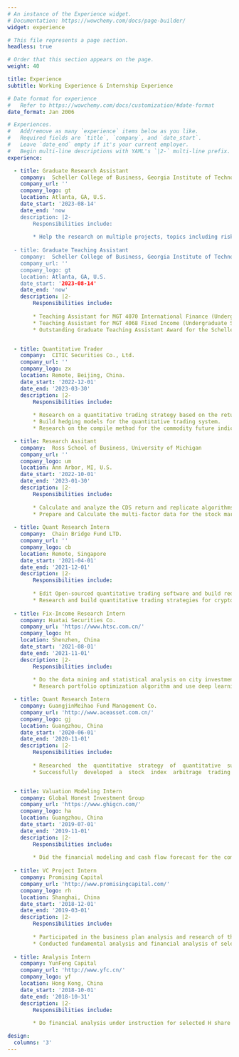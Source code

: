 ```yaml
---
# An instance of the Experience widget.
# Documentation: https://wowchemy.com/docs/page-builder/
widget: experience

# This file represents a page section.
headless: true

# Order that this section appears on the page.
weight: 40

title: Experience
subtitle: Working Experience & Internship Experience

# Date format for experience
#   Refer to https://wowchemy.com/docs/customization/#date-format
date_format: Jan 2006

# Experiences.
#   Add/remove as many `experience` items below as you like.
#   Required fields are `title`, `company`, and `date_start`.
#   Leave `date_end` empty if it's your current employer.
#   Begin multi-line descriptions with YAML's `|2-` multi-line prefix.
experience:

  - title: Graduate Research Assistant
    company:  Scheller College of Business, Georgia Institute of Technology
    company_url: ''
    company_logo: gt
    location: Atlanta, GA, U.S.
    date_start: '2023-08-14'
    date_end: 'now
    description: |2-
        Responsibilities include:  
        
        * Help the research on multiple projects, topics including risk perception, event jump, machine learning and deep learning, and the linkage  between personality and company strategies.
      
  - title: Graduate Teaching Assistant
    company:  Scheller College of Business, Georgia Institute of Technology
    company_url: ''
    company_logo: gt
    location: Atlanta, GA, U.S.
    date_start: '2023-08-14'
    date_end: 'now'
    description: |2-
        Responsibilities include:
    
        * Teaching Assistant for MGT 4070 International Finance (Undergraduate Section) and MGT 6070 International Finance (MBA section) in Fall 2023 and 2024.
        * Teaching Assistant for MGT 4068 Fixed Income (Undergraduate Section) in Spring 2025.
        * Outstanding Graduate Teaching Assistant Award for the Scheller College of Business in the Year 2024.


  - title: Quantitative Trader
    company:  CITIC Securities Co., Ltd.
    company_url: ''
    company_logo: zx
    location: Remote, Beijing, China.
    date_start: '2022-12-01'
    date_end: '2023-03-30'
    description: |2-
        Responsibilities include:  
        
        * Research on a quantitative trading strategy based on the return skewness of the commodity futures. Use multiple methods in volatility control and portfolio optimization to improve the strategy's performance.
        * Build hedging models for the quantitative trading system.
        * Research on the compile method for the commodity future indices.

  - title: Research Assitant
    company:  Ross School of Business, University of Michigan
    company_url: ''
    company_logo: um
    location: Ann Arbor, MI, U.S.
    date_start: '2022-10-01'
    date_end: '2023-01-30'
    description: |2-
        Responsibilities include:  
        
        * Calculate and analyze the CDS return and replicate algorithms based on provided papers.
        * Prepare and Calculate the multi-factor data for the stock market.
    
  - title: Quant Research Intern
    company:  Chain Bridge Fund LTD.
    company_url: ''
    company_logo: cb
    location: Remote, Singapore
    date_start: '2021-04-01'
    date_end: '2021-12-01'
    description: |2-
        Responsibilities include:  
        
        * Edit Open-sourced quantitative trading software and build required functions for cryptocurrency trading.
        * Research and build quantitative trading strategies for cryptocurrency and corresponding futures.
        
  - title: Fix-Income Research Intern
    company: Huatai Securities Co.
    company_url: 'https://www.htsc.com.cn/'
    company_logo: ht
    location: Shenzhen, China
    date_start: '2021-08-01'
    date_end: '2021-11-01'
    description: |2-
        Responsibilities include:  
        
        * Do the data mining and statistical analysis on city investment bonds.
        * Research portfolio optimization algorithm and use deep learning techniques to improve the trading strategy.

  - title: Quant Research Intern
    company: GuangjinMeihao Fund Management Co.
    company_url: 'http://www.aceasset.com.cn/'
    company_logo: gj
    location: Guangzhou, China
    date_start: '2020-06-01'
    date_end: '2020-11-01'
    description: |2-
        Responsibilities include:  
        
        * Researched  the  quantitative  strategy  of  quantitative  sub-funds  of  FOF  investment  and  conducted quantitative sub-fund investment feasibility analysis and evaluation.
        * Successfully  developed  a  stock  index  arbitrage  trading  strategy  and  an  alpha  strategy  based  on Equity-bond yield difference.


  - title: Valuation Modeling Intern
    company: Global Honest Investment Group
    company_url: 'https://www.ghigcn.com/'
    company_logo: ha
    location: Guangzhou, China
    date_start: '2019-07-01'
    date_end: '2019-11-01'
    description: |2-
        Responsibilities include:  
        
        * Did the financial modeling and cash flow forecast for the company’s investment projects and assisted in making feasibility analysis reports.
 
  - title: VC Project Intern
    company: Promising Capital
    company_url: 'http://www.promisingcapital.com/'
    company_logo: rh
    location: Shanghai, China
    date_start: '2018-12-01'
    date_end: '2019-03-01'
    description: |2-
        Responsibilities include:  
        
        * Participated in the business plan analysis and research of the startup companies and built the single-store profitability financial model for profit forecasting.
        * Conducted fundamental analysis and financial analysis of select U.S. and Chinese companies.
 
  - title: Analysis Intern
    company: YunFeng Capital
    company_url: 'http://www.yfc.cn/'
    company_logo: yf
    location: Hong Kong, China
    date_start: '2018-10-01'
    date_end: '2018-10-31'
    description: |2-
        Responsibilities include:  
        
        * Do financial analysis under instruction for selected H share stocks and help to write the analysis report.

design:
  columns: '3'
---
```

